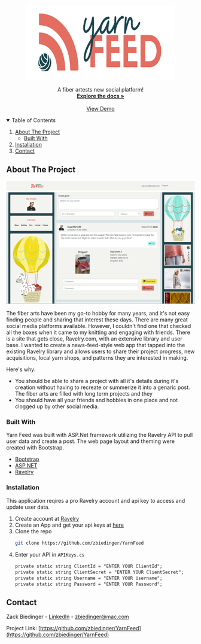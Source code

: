 <!-- PROJECT LOGO -->
<br />
<p align="center">
    <img src="images/darn_no_back.png" alt="Logo" width="400" height="200">

  <p align="center">
    A fiber artests new social platform!
    <br />
    <a href="https://github.com/zbiedinger/YarnFeed"><strong>Explore the docs »</strong></a>
    <br />
    <br />
    <a href="">View Demo</a>
  </p>
</p>


<!-- TABLE OF CONTENTS -->
<details open="open">
  <summary>Table of Contents</summary>
  <ol>
    <li>
      <a href="#about-the-project">About The Project</a>
      <ul>
        <li><a href="#built-with">Built With</a></li>
      </ul>
    </li>
    <li><a href="#installation">Installation</a></li>
    <li><a href="#contact">Contact</a></li>
  </ol>
</details>



<!-- ABOUT THE PROJECT -->
## About The Project

<p align="center">
    <img src="images/Home_View.png" alt="Logo"  width="700">
</p>

The fiber arts have been my go-to hobby for many years, and it's not easy finding people and sharing that interest these days. There are many great social media platforms available. However, I couldn't find one that checked all the boxes when it came to my knitting and engaging with friends. There is a site that gets close, Ravelry.com, with an extensive library and user base. I wanted to create a news-feed-style web app that tapped into the existing Ravelry library and allows users to share their project progress, new acquisitions, local yarn shops, and patterns they are interested in making. 

Here's why:
* You should be able to share a project with all it's details during it's creation without having to recreate or summerize it into a genaric post. The fiber arts are filled with long term projects and they 
* You should have all your friends and hobbies in one place and not clogged up by other social media.

### Built With

Yarn Feed was built with ASP.Net framework utilizing the Ravelry API to pull user data and create a post. The web page layout and theming were created with Bootstrap.
* [Bootstrap](https://getbootstrap.com)
* [ASP.NET](https://dotnet.microsoft.com/apps/aspnet)
* [Ravelry](https://www.ravelry.com/api)



### Installation

This application reqires a pro Ravelry account and api key to access and update user data. 
1. Create account at [Ravelry](https://www.ravelry.com/invitations)
2. Create an App and get your api keys at [here](https://www.ravelry.com/api)
3. Clone the repo
   ```sh
   git clone https://github.com/zbiedinger/YarnFeed
   ```
4. Enter your API in `APIKeys.cs`
   ```JS
   private static string ClientId = "ENTER YOUR ClientId";
   private static string ClientSecret = "ENTER YOUR ClientSecret";
   private static string Username = "ENTER YOUR Username";
   private static string Password = "ENTER YOUR Password";
   ```

<!-- CONTACT -->
## Contact

Zack Biedinger - [LinkedIn](https://www.linkedin.com/in/zackery-biedinger/) - zbiedinger@mac.com

Project Link: [https://github.com/zbiedinger/YarnFeed](https://github.com/zbiedinger/YarnFeed)
